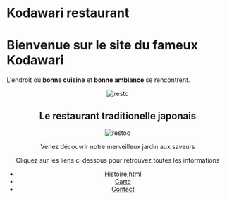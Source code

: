 # Kodawari restaurant 
<body>
   <h1>Bienvenue sur le site du fameux Kodawari</h1>
   <link rel="stylesheet" href="style.css">
   <p>L'endroit où <strong>bonne cuisine</strong> et <strong>bonne ambiance</strong> se rencontrent.<p>
  <header>
   <img src="./images/resto.jpeg" alt="resto">
  <header>
<body>
   <h2>Le restaurant traditionelle japonais</h2>
  <header>
   <img src="./images/restoo.jpeg" alt="restoo">
 <nav>
  <header>
 <main>
         <p>Venez découvrir notre merveilleux jardin aux saveurs</p>
         <p>Cliquez sur les liens ci dessous pour retrouvez toutes les informations</p>
   <nav>
      <ul>
        <li><a href="#">Histoire;html</a></li>
        <li><a href="#">Carte</a></li>
        <li><a href="#">Contact</a></li>
  

